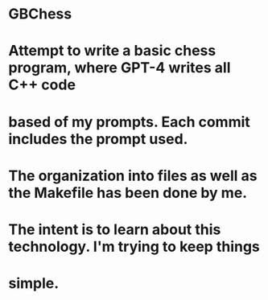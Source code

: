 # GBChess
#
# Attempt to write a basic chess program, where GPT-4 writes all C++ code
# based of my prompts. Each commit includes the prompt used.
# The organization into files as well as the Makefile has been done by me.
#
# The intent is to learn about this technology. I'm trying to keep things
# simple.
